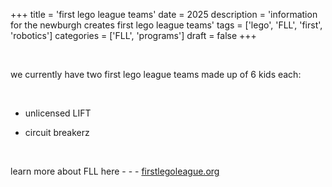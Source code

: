 +++ 
title = 'first lego league teams'
date = 2025
description = 'information for the newburgh creates first lego league teams'
tags = ['lego', 'FLL', 'first', 'robotics']
categories = ['FLL', 'programs']
draft = false
+++

<br>

we currently have two first lego league teams made up of 6 kids each:

<br>

- unlicensed LIFT

- circuit breakerz

<br>

learn more about FLL here - - - [firstlegoleague.org](https://www.firstlegoleague.org/)
